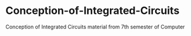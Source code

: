 # Conception-of-Integrated-Circuits
Conception of Integrated Circuits material from 7th semester of Computer